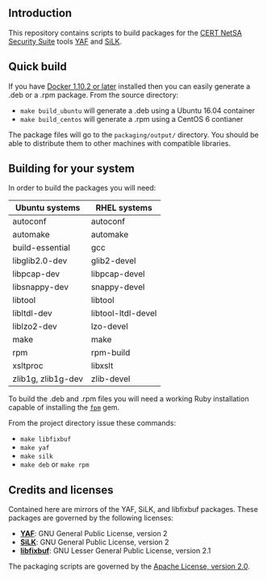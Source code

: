 ## Introduction

This repository contains scripts to build packages for the [CERT NetSA Security Suite](https://tools.netsa.cert.org/)
tools [YAF](https://tools.netsa.cert.org/yaf/index.html) and [SiLK](https://tools.netsa.cert.org/silk/index.html).

## Quick build

If you have [Docker 1.10.2 or later](https://docs.docker.com/engine/installation/linux/ubuntulinux/) installed then you can easily generate a .deb or a .rpm package. From the source directory:
* `make build_ubuntu` will generate a .deb using a Ubuntu 16.04 container
* `make build_centos` will generate a .rpm using a CentOS 6 contianer

The package files will go to the `packaging/output/` directory. You should be able to distribute them to other machines with compatible libraries.

## Building for your system

In order to build the packages you will need:

Ubuntu systems | RHEL systems
-------------|-------------
autoconf | autoconf
automake | automake
build-essential | gcc
libglib2.0-dev | glib2-devel
libpcap-dev | libpcap-devel
libsnappy-dev | snappy-devel
libtool | libtool
libltdl-dev | libtool-ltdl-devel
liblzo2-dev | lzo-devel
make | make
rpm | rpm-build
xsltproc | libxslt
zlib1g, zlib1g-dev | zlib-devel

To build the .deb and .rpm files you will need a working Ruby installation
capable of installing the [`fpm`](https://github.com/jordansissel/fpm/wiki) gem.

From the project directory issue these commands:

* `make libfixbuf`
* `make yaf`
* `make silk`
* `make deb` or `make rpm`

## Credits and licenses

Contained here are mirrors of the YAF, SiLK, and libfixbuf packages.
These packages are governed by the following licenses:

* __[YAF](yaf-src/COPYING)__: GNU General Public License, version 2
* __[SiLK](silk-src/LICENSE.txt)__: GNU General Public License, version 2
* __[libfixbuf](libfixbuf-src/LICENSE.txt)__: GNU Lesser General Public License, version 2.1

The packaging scripts are governed by the [Apache License, version 2.0](http://www.apache.org/licenses/LICENSE-2.0).
